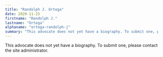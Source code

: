 ```yaml
---
title: "Randolph J. Ortega"
date: 2020-11-25
firstname: "Randolph J."
lastname: "Ortega"
alphaname: "ortega-randolph-j"
summary: "This advocate does not yet have a biography. To submit one, please contact the site administrator."
---
```

This advocate does not yet have a biography. To submit one, please contact the site administrator.

